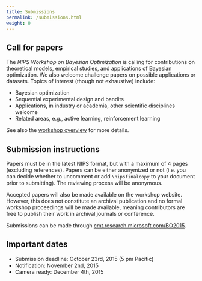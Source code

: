 ```yaml
---
title: Submissions
permalink: /submissions.html
weight: 0
---
```


## Call for papers

The *NIPS Workshop on Bayesian Optimization* is calling for contributions on
theoretical models, empirical studies, and applications of Bayesian
optimization. We also welcome challenge papers on possible applications or
datasets. Topics of interest (though not exhaustive) include:

- Bayesian optimization
- Sequential experimental design and bandits
- Applications, in industry or academia, other scientific disciplines welcome
- Related areas, e.g., active learning, reinforcement learning

See also the [workshop overview](index.html) for more details.


## Submission instructions

Papers must be in the latest NIPS format, but with a maximum of 4 pages
(excluding references). Papers can be either anonymized or not (i.e. you can
decide whether to uncomment or add `\nipsfinalcopy` to your document prior to
submitting). The reviewing process will be anonymous.

Accepted papers will also be made available on the workshop website. However,
this does not constitute an archival publication and no formal workshop
proceedings will be made available, meaning contributors are free to publish
their work in archival journals or conference.

Submissions can be made through
[cmt.research.microsoft.com/BO2015](https://cmt.research.microsoft.com/BO2015).

## Important dates

- Submission deadline: October 23rd, 2015 (5 pm Pacific)
- Notification: November 2nd, 2015
- Camera ready: December 4th, 2015


